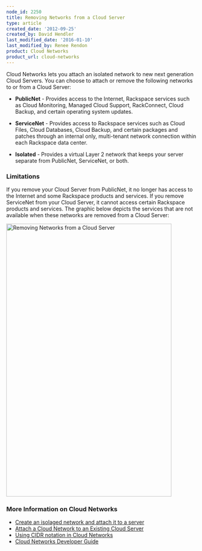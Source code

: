 ```yaml
---
node_id: 2250
title: Removing Networks from a Cloud Server
type: article
created_date: '2012-09-25'
created_by: David Hendler
last_modified_date: '2016-01-10'
last_modified_by: Renee Rendon
product: Cloud Networks
product_url: cloud-networks
---
```


Cloud Networks lets you attach an isolated network to new next
generation Cloud Servers. You can choose to attach or remove the
following networks to or from a Cloud Server:

-  **PublicNet** - Provides access to the Internet, Rackspace services such as Cloud
Monitoring, Managed Cloud Support, RackConnect, Cloud Backup, and
certain operating system updates.

-  **ServiceNet** - Provides access to Rackspace services such as Cloud Files, Cloud
Databases, Cloud Backup, and certain packages and patches through an
internal only, multi-tenant network connection within each Rackspace
data center.

-  **Isolated** - Provides a virtual Layer 2 network that keeps your server separate from
PublicNet, ServiceNet, or both.

### Limitations

If you remove your Cloud Server from PublicNet, it no longer has access
to the Internet and some Rackspace products and services. If you remove
ServiceNet from your Cloud Server, it cannot access certain Rackspace
products and services. The graphic below depicts the services that are
not available when these networks are removed from a Cloud Server:

<img src="https://8026b2e3760e2433679c-fffceaebb8c6ee053c935e8915a3fbe7.ssl.cf2.rackcdn.com/field/image/cloud-networks-infographic-revised4.png" alt="Removing Networks from a Cloud Server" width="438" height="722" />

### More Information on Cloud Networks

-  [Create an isolaged network and attach it to a server](/how-to/create-an-isolated-cloud-network-and-attach-it-to-a-server)
-  [Attach a Cloud Network to an Existing Cloud Server](/how-to/attach-a-cloud-network-to-an-existing-cloud-server)
-  [Using CIDR notation in Cloud Networks](/how-to/using-cidr-notation-in-cloud-networks)
-  [Cloud Networks Developer Guide](https://developer.rackspace.com/docs/)
